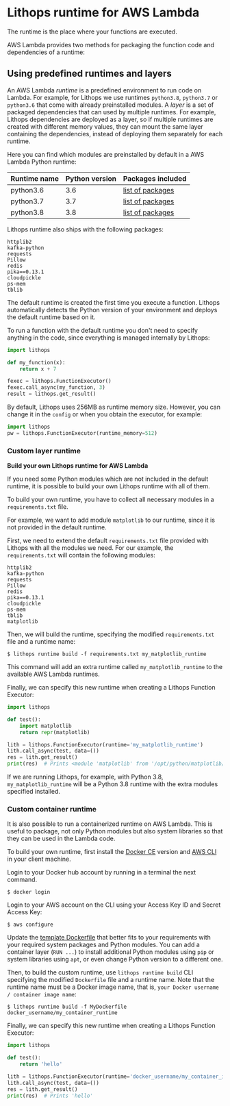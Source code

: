 # Lithops runtime for AWS Lambda

The runtime is the place where your functions are executed.

AWS Lambda provides two methods for packaging the function code and dependencies of a runtime:

## Using predefined **runtimes** and **layers**
An AWS Lambda *runtime* is a predefined environment to run code on Lambda. For example, for Lithops we use runtimes `python3.8`, `python3.7` or `python3.6` that
come with already preinstalled modules. A *layer* is a set of packaged dependencies that can used by multiple runtimes. For example, Lithops dependencies are
deployed as a layer, so if multiple runtimes are created with different memory values, they can mount the same layer containing the dependencies, instead
of deploying them separately for each runtime.

Here you can find which modules are preinstalled by default in a AWS Lambda Python runtime:  

| Runtime name | Python version | Packages included |
| ----| ----| ---- |
| python3.6 | 3.6 | [list of packages](https://gist.github.com/gene1wood/4a052f39490fae00e0c3#gistcomment-3131227) |
| python3.7 | 3.7 | [list of packages](https://gist.github.com/gene1wood/4a052f39490fae00e0c3#gistcomment-3131227) |
| python3.8 | 3.8 | [list of packages](https://gist.github.com/gene1wood/4a052f39490fae00e0c3#gistcomment-3131227) |

Lithops runtime also ships with the following packages:
```
httplib2
kafka-python
requests
Pillow
redis
pika==0.13.1
cloudpickle
ps-mem
tblib
```

The default runtime is created the first time you execute a function. Lithops automatically detects the Python version of your environment and deploys the default runtime based on it.

To run a function with the default runtime you don't need to specify anything in the code, since everything is managed internally by Lithops:

```python
import lithops

def my_function(x):
    return x + 7

fexec = lithops.FunctionExecutor()
fexec.call_async(my_function, 3)
result = lithops.get_result()
```

By default, Lithops uses 256MB as runtime memory size. However, you can change it in the `config` or when you obtain the executor, for example:

```python
import lithops
pw = lithops.FunctionExecutor(runtime_memory=512)
```

### Custom layer runtime

**Build your own Lithops runtime for AWS Lambda**

If you need some Python modules which are not included in the default runtime, it is possible to build your own Lithops runtime with all of them.

To build your own runtime, you have to collect all necessary modules in a `requirements.txt` file.

For example, we want to add module `matplotlib` to our runtime, since it is not provided in the default runtime.

First, we need to extend the default `requirements.txt` file provided with Lithops with all the modules we need. For our example, the `requirements.txt` will contain the following modules:
```
httplib2
kafka-python
requests
Pillow
redis
pika==0.13.1
cloudpickle
ps-mem
tblib
matplotlib
```

Then, we will build the runtime, specifying the modified `requirements.txt` file and a runtime name:
```
$ lithops runtime build -f requirements.txt my_matplotlib_runtime
```

This command will add an extra runtime called `my_matplotlib_runtime` to the available AWS Lambda runtimes.

Finally, we can specify this new runtime when creating a Lithops Function Executor:

```python
import lithops

def test():
    import matplotlib
    return repr(matplotlib)

lith = lithops.FunctionExecutor(runtime='my_matplotlib_runtime')
lith.call_async(test, data=())
res = lith.get_result()
print(res)  # Prints <module 'matplotlib' from '/opt/python/matplotlib/__init__.py'>
```

If we are running Lithops, for example, with Python 3.8, `my_matplotlib_runtime` will be a Python 3.8 runtime with the extra modules specified installed.

### Custom container runtime

It is also possible to run a containerized runtime on AWS Lambda. This is useful to package, not only Python modules but also system libraries
so that they can be used in the Lambda code.

To build your own runtime, first install the [Docker CE](https://docs.docker.com/get-docker/) version and [AWS CLI](https://aws.amazon.com/cli/) in your client machine.

Login to your Docker hub account by running in a terminal the next command.
```
$ docker login
```

Login to your AWS account on the CLI using your Access Key ID and Secret Access Key:
```
$ aws configure
``` 

Update the [template Dockerfile](Dockerfile.python38) that better fits to your requirements with your required system packages and Python modules.
You can add a container layer (`RUN ...`) to install additional Python modules
using `pip` or system libraries using `apt`, or even change Python version to a different one.

Then, to build the custom runtime, use `lithops runtime build` CLI specifying the modified `Dockerfile` file and a runtime name.
Note that the runtime name must be a Docker image name, that is, `your Docker username / container image name`:
```
$ lithops runtime build -f MyDockerfile docker_username/my_container_runtime
```

Finally, we can specify this new runtime when creating a Lithops Function Executor:

```python
import lithops

def test():
    return 'hello'

lith = lithops.FunctionExecutor(runtime='docker_username/my_container_image')
lith.call_async(test, data=())
res = lith.get_result()
print(res)  # Prints 'hello'
```

